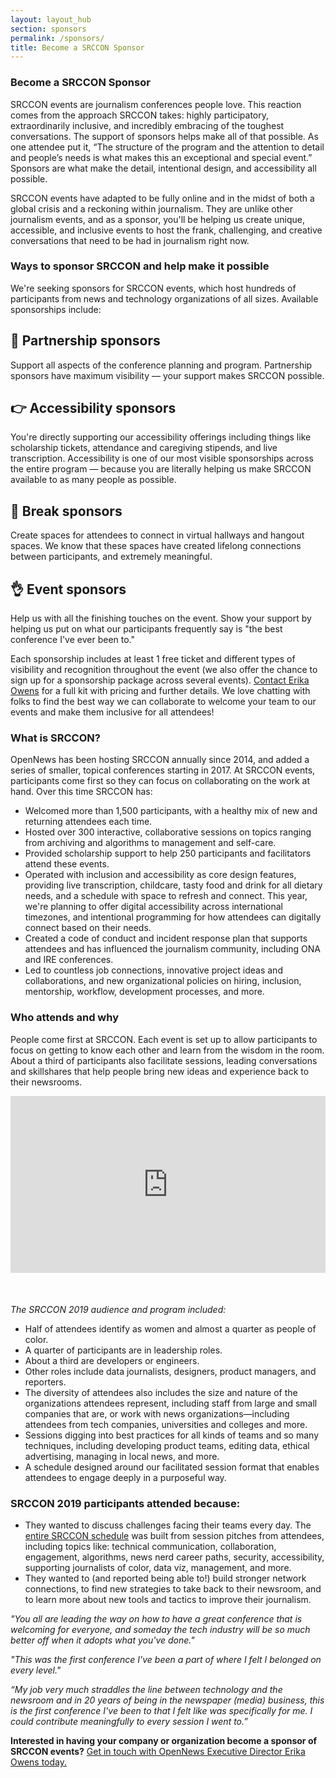 ```yaml
---
layout: layout_hub
section: sponsors
permalink: /sponsors/
title: Become a SRCCON Sponsor
---
```


### Become a SRCCON Sponsor

SRCCON events are journalism conferences people love. This reaction comes from the approach SRCCON takes: highly participatory, extraordinarily inclusive, and incredibly embracing of the toughest conversations. The support of sponsors helps make all of that possible. As one attendee put it, “The structure of the program and the attention to detail and people’s needs is what makes this an exceptional and special event.” Sponsors are what make the detail, intentional design, and accessibility all possible.

SRCCON events have adapted to be fully online and in the midst of both a global crisis and a reckoning within journalism. They are unlike other journalism events, and as a sponsor, you'll be helping us create unique, accessible, and inclusive events to host the frank, challenging, and creative conversations that need to be had in journalism right now. 

### Ways to sponsor SRCCON and help make it possible

We're seeking sponsors for SRCCON events, which host hundreds of participants from news and technology organizations of all sizes. Available sponsorships include:

## 👏 Partnership sponsors
Support all aspects of the conference planning and program. Partnership sponsors have maximum visibility — your support makes SRCCON possible.

## 👉 Accessibility sponsors
You're directly supporting our accessibility offerings including things like scholarship tickets, attendance and caregiving stipends, and live transcription. Accessibility is one of our most visible sponsorships across the entire program — because you are literally helping us make SRCCON available to as many people as possible.

## 🙌 Break sponsors
Create spaces for attendees to connect in virtual hallways and hangout spaces. We know that these spaces have created lifelong connections between participants, and extremely meaningful.

## 👌 Event sponsors 
Help us with all the finishing touches on the event. Show your support by helping us put on what our participants frequently say is "the best conference I've ever been to."

Each sponsorship includes at least 1 free ticket and different types of visibility and recognition throughout the event (we also offer the chance to sign up for a sponsorship package across several events). [Contact Erika Owens](mailto:erika@opennews.org) for a full kit with pricing and further details. We love chatting with folks to find the best way we can collaborate to welcome your team to our events and make them inclusive for all attendees!

### What is SRCCON?

OpenNews has been hosting SRCCON annually since 2014, and added a series of smaller, topical conferences starting in 2017. At SRCCON events, participants come first so they can focus on collaborating on the work at hand. Over this time SRCCON has:

- Welcomed more than 1,500 participants, with a healthy mix of new and returning attendees each time.
- Hosted over 300 interactive, collaborative sessions on topics ranging from archiving and algorithms to management and self-care.
- Provided scholarship support to help 250 participants and facilitators attend these events.
- Operated with inclusion and accessibility as core design features, providing live transcription, childcare, tasty food and drink for all dietary needs, and a schedule with space to refresh and connect. This year, we're planning to offer digital accessibility across international timezones, and intentional programming for how attendees can digitally connect based on their needs.
- Created a code of conduct and incident response plan that supports attendees and has influenced the journalism community, including ONA and IRE conferences.
- Led to countless job connections, innovative project ideas and collaborations, and new organizational policies on hiring, inclusion, mentorship, workflow, development processes, and more.

### Who attends and why

People come first at SRCCON. Each event is set up to allow participants to focus on getting to know each other and learn from the wisdom in the room. About a third of participants also facilitate sessions, leading conversations and skillshares that help people bring new ideas and experience back to their newsrooms. 

<style>.embed-container { position: relative; padding-bottom: 56.25%; margin-bottom: 50px; height: 0; overflow: hidden; max-width: 100%; } .embed-container iframe, .embed-container object, .embed-container embed { position: absolute; top: 0; left: 0; width: 100%; height: 100%; }</style><div class='embed-container'><iframe src='https://player.vimeo.com/video/180221748' frameborder='0' webkitAllowFullScreen mozallowfullscreen allowFullScreen></iframe></div>

*The SRCCON 2019 audience and program included:*

- Half of attendees identify as women and almost a quarter as people of color.
- A quarter of participants are in leadership roles. 
- About a third are developers or engineers. 
- Other roles include data journalists, designers, product managers, and reporters.
- The diversity of attendees also includes the size and nature of the organizations attendees represent, including staff from large and small companies that are, or work with news organizations—including attendees from tech companies, universities and colleges and more.
- Sessions digging into best practices for all kinds of teams and so many techniques, including developing product teams, editing data, ethical advertising, managing in local news, and more.
- A schedule designed around our facilitated session format that enables attendees to engage deeply in a purposeful way.

### SRCCON 2019 participants attended because:

- They wanted to discuss challenges facing their teams every day. The [entire SRCCON schedule](https://2019.srccon.org/schedule) was built from session pitches from attendees, including topics like: technical communication, collaboration, engagement, algorithms, news nerd career paths, security, accessibility, supporting journalists of color, data viz, management, and more.
- They wanted to (and reported being able to!) build stronger network connections, to find new strategies to take back to their newsroom, and to learn more about new tools and tactics to improve their journalism.

_"You all are leading the way on how to have a great conference that is welcoming for everyone, and someday the tech industry will be so much better off when it adopts what you've done."_ 

_"This was the first conference I've been a part of where I felt I belonged on every level."_ 

_“My job very much straddles the line between technology and the newsroom and in 20 years of being in the newspaper (media) business, this is the first conference I've been to that I felt like was specifically for me. I could contribute meaningfully to every session I went to.”_

**Interested in having your company or organization become a sponsor of SRCCON events?** [Get in touch with OpenNews Executive Director Erika Owens today.](mailto:erika@opennews.org)

